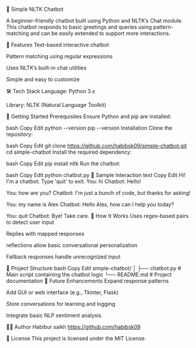 🤖 Simple NLTK Chatbot

A beginner-friendly chatbot built using Python and NLTK’s Chat module. This chatbot responds to basic greetings and queries using pattern-matching and can be easily extended to support more interactions.

📌 Features
Text-based interactive chatbot

Pattern matching using regular expressions

Uses NLTK’s built-in chat utilities

Simple and easy to customize

🛠️ Tech Stack
Language: Python 3.x

Library: NLTK (Natural Language Toolkit)

🚀 Getting Started
Prerequisites
Ensure Python and pip are installed:

bash
Copy
Edit
python --version
pip --version
Installation
Clone the repository:

bash
Copy
Edit
git clone https://github.com/habibsk09/simple-chatbot.git
cd simple-chatbot
Install the required dependency:

bash
Copy
Edit
pip install nltk
Run the chatbot:

bash
Copy
Edit
python chatbot.py
💬 Sample Interaction
text
Copy
Edit
Hi! I'm a chatbot. Type 'quit' to exit.
You: hi
Chatbot: Hello!

You: how are you?
Chatbot: I'm just a bunch of code, but thanks for asking!

You: my name is Alex
Chatbot: Hello Alex, how can I help you today?

You: quit
Chatbot: Bye! Take care.
🧠 How It Works
Uses regex-based pairs to detect user input

Replies with mapped responses

reflections allow basic conversational personalization

Fallback responses handle unrecognized input

📁 Project Structure
bash
Copy
Edit
simple-chatbot/
│
├── chatbot.py         # Main script containing the chatbot logic
└── README.md          # Project documentation
🚧 Future Enhancements
Expand response patterns

Add GUI or web interface (e.g., Tkinter, Flask)

Store conversations for learning and logging

Integrate basic NLP sentiment analysis

🙋‍♂️ Author
Habibur saikh
https://github.com/habibsk09

📄 License
This project is licensed under the MIT License.
